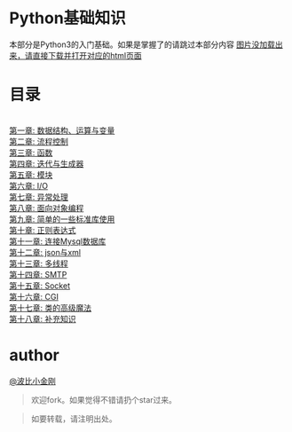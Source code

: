 # Python基础知识

本部分是Python3的入门基础。如果是掌握了的请跳过本部分内容
<a href="#">图片没加载出来，请直接下载并打开对应的html页面</a>
<br/>

# 目录
<br/>
<a href='./chpaters/chapter1.mdown'>第一章: 数据结构、运算与变量</a><br/>
<a href='./chpaters/chapter2.mdown'>第二章: 流程控制</a><br/>
<a href='./chpaters/chapter3.mdown'>第三章: 函数</a><br/>
<a href='./chpaters/chapter4.mdown'>第四章: 迭代与生成器</a><br/>
<a href='./chpaters/chapter5.mdown'>第五章: 模块</a><br/>
<a href='./chpaters/chapter6.mdown'>第六章: I/O</a><br/>
<a href='./chpaters/chapter7.mdown'>第七章: 异常处理</a><br/>
<a href='./chpaters/chapter8.mdown'>第八章: 面向对象编程</a><br/>
<a href='./chpaters/chapter9.mdown'>第九章: 简单的一些标准库使用</a><br/>
<a href='./chpaters/chapter10.mdown'>第十章: 正则表达式</a><br/>
<a href='./chpaters/chapter11.mdown'>第十一章: 连接Mysql数据库</a><br/>
<a href='./chpaters/chapter12.mdown'>第十二章: json与xml</a><br/>
<a href='./chpaters/chapter13.mdown'>第十三章: 多线程</a><br/>
<a href='./chpaters/chapter14.mdown'>第十四章: SMTP</a><br/>
<a href='./chpaters/chapter15.mdown'>第十五章: Socket</a><br/>
<a href='./chpaters/chapter16.mdown'>第十六章: CGI</a><br/>
<a href='./chpaters/chapter17.mdown'>第十七章: 类的高级魔法</a><br/>
<a href='./chpaters/chapter18.mdown'>第十八章: 补充知识</a><br/>


# author
<a href="https://github.com/cbbfcd">@波比小金刚</a>

>欢迎fork。如果觉得不错请扔个star过来。

> 如要转载，请注明出处。